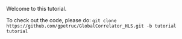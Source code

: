Welcome to this tutorial.

To check out the code, please do:
```git clone https://github.com/gpetruc/GlobalCorrelator_HLS.git -b tutorial tutorial```
